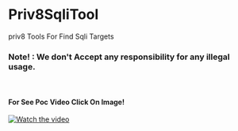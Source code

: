 # Priv8SqliTool
priv8 Tools For Find Sqli Targets
<br>
<h3>Note! : We don't Accept any responsibility for any illegal usage.</h3>
<br>
<h4>For See Poc Video Click On Image!</h4>

[![Watch the video](https://raw.githubusercontent.com/04x/Priv8SqliTool/master/screenx.PNG)](https://www.aparat.com/v/SBYKy)
<br>


<br><br>
